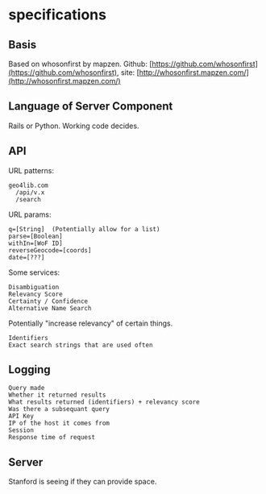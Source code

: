 # specifications

## Basis

Based on whosonfirst by mapzen. Github: [https://github.com/whosonfirst](https://github.com/whosonfirst), site: [http://whosonfirst.mapzen.com/](http://whosonfirst.mapzen.com/)

## Language of Server Component

Rails or Python. Working code decides.

## API
URL patterns:

    geo4lib.com
      /api/v.x
      /search

URL params:

    q=[String]  (Potentially allow for a list)
    parse=[Boolean]
    withIn=[WoF ID]
    reverseGeocode=[coords]
    date=[???]

Some services:

    Disambiguation
    Relevancy Score
    Certainty / Confidence
    Alternative Name Search

Potentially "increase relevancy" of certain things.

    Identifiers
    Exact search strings that are used often

## Logging

    Query made
    Whether it returned results
    What results returned (identifiers) + relevancy score
    Was there a subsequant query 
    API Key
    IP of the host it comes from
    Session
    Response time of request
    
## Server

Stanford is seeing if they can provide space.
